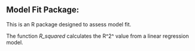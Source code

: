 ## Model Fit Package:

This is an R package designed to assess model fit.

The function *R_squared* calculates the R^2^ value from a linear regression
model.